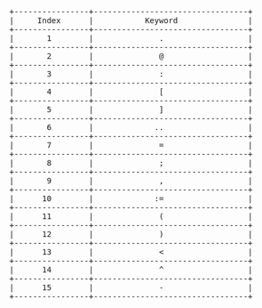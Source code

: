 <pre>
+----------------+---------------------------------+
|     Index      |           Keyword               |
+----------------+---------------------------------+
|       1        |              .                  |
+----------------+---------------------------------+
|       2        |              @                  |
+----------------+---------------------------------+
|       3        |              :                  |
+----------------+---------------------------------+
|       4        |              [                  |
+----------------+---------------------------------+
|       5        |              ]                  |
+----------------+---------------------------------+
|       6        |             ..                  |
+----------------+---------------------------------+
|       7        |              =                  |
+----------------+---------------------------------+
|       8        |              ;                  |
+----------------+---------------------------------+
|       9        |              ,                  |
+----------------+---------------------------------+
|      10        |             :=                  |
+----------------+---------------------------------+
|      11        |              (                  |
+----------------+---------------------------------+
|      12        |              )                  |
+----------------+---------------------------------+
|      13        |              &#60;                  |
+----------------+---------------------------------+
|      14        |              ^                  |
+----------------+---------------------------------+
|      15        |              -                  |
+----------------+---------------------------------+
</pre>
